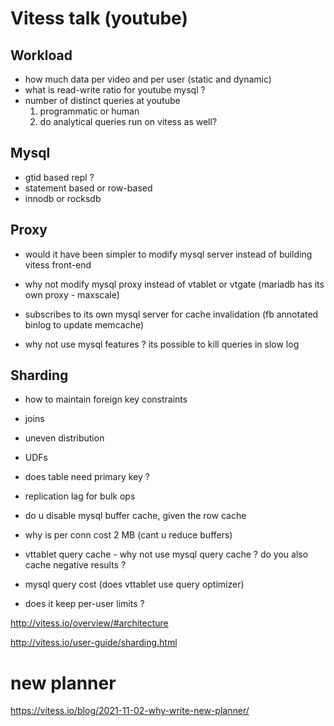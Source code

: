 
# Vitess talk (youtube)

## Workload

* how much data per video and per user (static and dynamic)
* what is read-write ratio for youtube mysql ?
* number of distinct queries at youtube 
  1. programmatic or human 
  2. do analytical queries run on vitess as well?

## Mysql

* gtid based repl ?
* statement based or row-based
* innodb or rocksdb

## Proxy

* would it have been simpler to modify mysql server instead of building vitess front-end

* why not modify mysql proxy instead of vtablet or vtgate (mariadb has its own proxy - maxscale)

* subscribes to its own mysql server for cache invalidation (fb annotated binlog to update memcache)

* why not use mysql features ? its possible to kill queries in slow log

## Sharding 

* how to maintain foreign key constraints
* joins
* uneven distribution
* UDFs 
* does table need primary key ?

* replication lag for bulk ops 

* do u disable mysql buffer cache, given the row cache

* why is per conn cost 2 MB (cant u reduce buffers)

* vttablet query cache - why not use mysql query cache ? do you also cache negative results ?

* mysql query cost (does vttablet use query optimizer)
 - does it keep per-user limits ?

http://vitess.io/overview/#architecture

http://vitess.io/user-guide/sharding.html



# new planner

https://vitess.io/blog/2021-11-02-why-write-new-planner/
